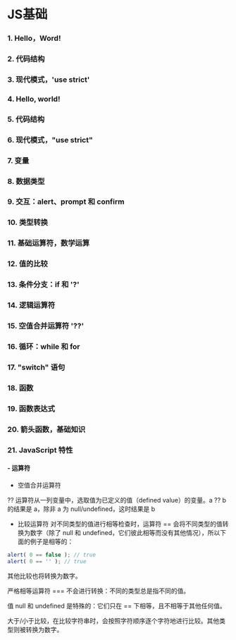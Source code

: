 # JS基础

### 1. Hello，Word! 

### 2. 代码结构

### 3. 现代模式，'use strict'

### 4. Hello, world!

### 5. 代码结构

### 6. 现代模式，"use strict"

### 7. 变量

### 8. 数据类型

### 9. 交互：alert、prompt 和 confirm

### 10. 类型转换

### 11. 基础运算符，数学运算

### 12. 值的比较

### 13. 条件分支：if 和 '?'

### 14. 逻辑运算符

### 15. 空值合并运算符 '??'

### 16. 循环：while 和 for

### 17. "switch" 语句

### 18. 函数

### 19. 函数表达式

### 20. 箭头函数，基础知识

### 21. JavaScript 特性

#### - 运算符

- 空值合并运算符

?? 运算符从一列变量中，选取值为已定义的值（defined value）的变量。a ?? b 的结果是 a，除非 a 为 null/undefined，这时结果是 b

- 比较运算符
对不同类型的值进行相等检查时，运算符 == 会将不同类型的值转换为数字（除了 null 和 undefined，它们彼此相等而没有其他情况），所以下面的例子是相等的：
```js
alert( 0 == false ); // true
alert( 0 == '' ); // true
```
其他比较也将转换为数字。

严格相等运算符 === 不会进行转换：不同的类型总是指不同的值。

值 null 和 undefined 是特殊的：它们只在 == 下相等，且不相等于其他任何值。

大于/小于比较，在比较字符串时，会按照字符顺序逐个字符地进行比较。其他类型则被转换为数字。